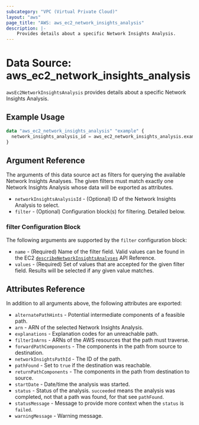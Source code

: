 ```yaml
---
subcategory: "VPC (Virtual Private Cloud)"
layout: "aws"
page_title: "AWS: aws_ec2_network_insights_analysis"
description: |-
    Provides details about a specific Network Insights Analysis.
---
```


# Data Source: aws_ec2_network_insights_analysis

`awsEc2NetworkInsightsAnalysis` provides details about a specific Network Insights Analysis.

## Example Usage

```terraform
data "aws_ec2_network_insights_analysis" "example" {
  network_insights_analysis_id = aws_ec2_network_insights_analysis.example.id
}
```

## Argument Reference

The arguments of this data source act as filters for querying the available
Network Insights Analyses. The given filters must match exactly one Network Insights Analysis
whose data will be exported as attributes.

* `networkInsightsAnalysisId` - (Optional) ID of the Network Insights Analysis to select.
* `filter` - (Optional) Configuration block(s) for filtering. Detailed below.

### filter Configuration Block

The following arguments are supported by the `filter` configuration block:

* `name` - (Required) Name of the filter field. Valid values can be found in the EC2 [`describeNetworkInsightsAnalyses`](https://docs.aws.amazon.com/AWSEC2/latest/APIReference/API_DescribeNetworkInsightsAnalyses.html) API Reference.
* `values` - (Required) Set of values that are accepted for the given filter field. Results will be selected if any given value matches.

## Attributes Reference

In addition to all arguments above, the following attributes are exported:

* `alternatePathHints` - Potential intermediate components of a feasible path.
* `arn` - ARN of the selected Network Insights Analysis.
* `explanations` - Explanation codes for an unreachable path.
* `filterInArns` - ARNs of the AWS resources that the path must traverse.
* `forwardPathComponents` - The components in the path from source to destination.
* `networkInsightsPathId` - The ID of the path.
* `pathFound` - Set to `true` if the destination was reachable.
* `returnPathComponents` - The components in the path from destination to source.
* `startDate` - Date/time the analysis was started.
* `status` - Status of the analysis. `succeeded` means the analysis was completed, not that a path was found, for that see `pathFound`.
* `statusMessage` - Message to provide more context when the `status` is `failed`.
* `warningMessage` - Warning message.

<!-- cache-key: cdktf-0.17.0-pre.15 input-56159c91965c21fbdc8ca0c6f12ca5f32b05dec8d3bf96c00e582befed10c93b -->